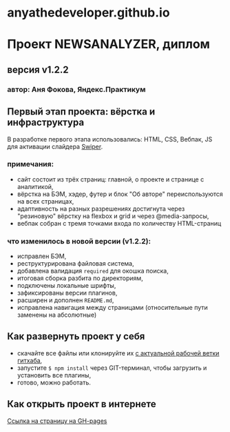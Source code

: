 # anyathedeveloper.github.io

# **Проект NEWSANALYZER, диплом** 
## версия v1.2.2
### автор: Аня Фокова, Яндекс.Практикум

## Первый этап проекта: вёрстка и инфраструктура

В разработке первого этапа использовались: HTML, CSS, Вебпак, JS для активации слайдера [Swiper](https://swiperjs.com/). 

### примечания: 

- сайт состоит из трёх страниц: главной, о проекте и странице с аналитикой, 
- вёрстка на БЭМ, хэдер, футер и блок "Об авторе" переиспользуются на всех страницах,
- адаптивность на разных разрешениях достигнута через "резиновую" вёрстку на flexbox и grid и через @media-запросы, 
- вебпак собран с тремя точками входа по количеству HTML-страниц

### что изменилось в новой версии (v1.2.2):

- исправлен БЭМ,
- реструктурирована файловая система, 
- добавлена валидация `required` для окошка поиска, 
- итоговая сборка разбита по директориям, 
- подключены локальные шрифты, 
- зафиксированы версии плагинов, 
- расширен и дополнен `README.md`, 
- исправлена навигация между страницами (относительные пути заменены на абсолютные)


## Как развернуть проект у себя 

- скачайте все файлы или клонируйте их [с актуальной рабочей ветки гитхаба](https://github.com/anyathedeveloper/theworld),
- запустите `$ npm install` через GIT-терминал, чтобы загрузить и установить все плагины, 
- готово, можно работать. 

## Как открыть проект в интернете

[Ссылка на страницу на GH-pages](https://anyathedeveloper.github.io/theworld/index.html)

